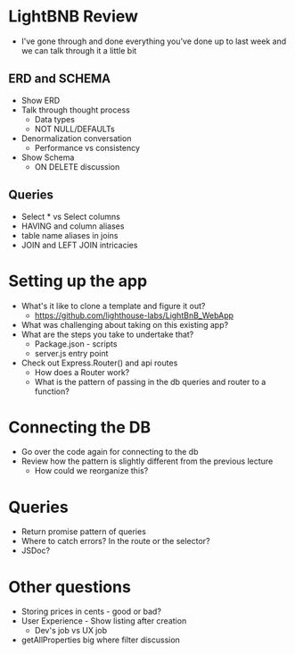 # LightBNB Review

- I've gone through and done everything you've done up to last week and we can talk through it a little bit

## ERD and SCHEMA

- Show ERD
- Talk through thought process
  - Data types
  - NOT NULL/DEFAULTs
- Denormalization conversation
  - Performance vs consistency
- Show Schema
  - ON DELETE discussion

## Queries

- Select \* vs Select columns
- HAVING and column aliases
- table name aliases in joins
- JOIN and LEFT JOIN intricacies

# Setting up the app

- What's it like to clone a template and figure it out?
  - https://github.com/lighthouse-labs/LightBnB_WebApp
- What was challenging about taking on this existing app?
- What are the steps you take to undertake that?
  - Package.json - scripts
  - server.js entry point
- Check out Express.Router() and api routes
  - How does a Router work?
  - What is the pattern of passing in the db queries and router to a function?

# Connecting the DB

- Go over the code again for connecting to the db
- Review how the pattern is slightly different from the previous lecture
  - How could we reorganize this?

# Queries

- Return promise pattern of queries
- Where to catch errors? In the route or the selector?
- JSDoc?

# Other questions

- Storing prices in cents - good or bad?
- User Experience - Show listing after creation
  - Dev's job vs UX job
- getAllProperties big where filter discussion
